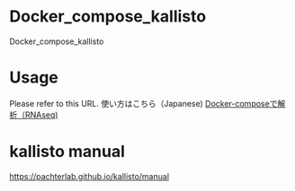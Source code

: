 # Docker_compose_kallisto
Docker_compose_kallisto

# Usage

Please refer to this URL.
使い方はこちら（Japanese)
[Docker-composeで解析（RNAseq)](https://hackmd.io/Sxu0bSHHS_2djEmH56lR0w)

# kallisto manual

https://pachterlab.github.io/kallisto/manual
